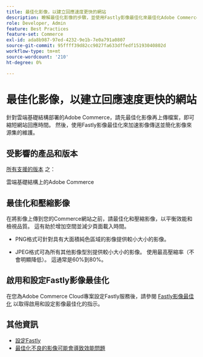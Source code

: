 ```yaml
---
title: 最佳化影像，以建立回應速度更快的網站
description: 瞭解最佳化影像的步驟，並使用Fastly影像最佳化來最佳化Adobe Commerce網站上的回應時間。
role: Developer, Admin
feature: Best Practices
feature-set: Commerce
exl-id: ada8b987-97ed-4232-9e1b-7e0a791a0807
source-git-commit: 95ffff39d82cc9027fa633dffedf15193040802d
workflow-type: tm+mt
source-wordcount: '210'
ht-degree: 0%

---
```


# 最佳化影像，以建立回應速度更快的網站

針對雲端基礎結構部署的Adobe Commerce，請先最佳化影像再上傳檔案，即可縮短網站回應時間。 然後，使用Fastly影像最佳化來加速影像傳送並簡化影像來源集的維護。

## 受影響的產品和版本

[所有支援的版本](../../../release/versions.md) 之：

雲端基礎結構上的Adobe Commerce


## 最佳化和壓縮影像

在將影像上傳到您的Commerce網站之前，請最佳化和壓縮影像，以平衡效能和檢視品質。 這有助於增加空間並減少頁面載入時間。

- PNG格式可針對具有大面積純色區域的影像提供較小大小的影像。

- JPEG格式可為所有其他影像型別提供較小大小的影像。 使用最高壓縮率（不會明顯降低）。 這通常是60%到80%。

## 啟用和設定Fastly影像最佳化

在您為Adobe Commerce Cloud專案設定Fastly服務後，請參閱 [Fastly影像最佳化](https://devdocs.magento.com/cloud/cdn/fastly-image-optimization.html) 以取得啟用和設定影像最佳化的指示。

## 其他資訊

- [設定Fastly](https://devdocs.magento.com/cloud/cdn/configure-fastly.html)
- [最佳化不良的影像可能會導致效能問題](https://experienceleague.adobe.com/docs/commerce-knowledge-base/kb/troubleshooting/miscellaneous/file-storage-low-specific-page-loads-are-slow.html)
